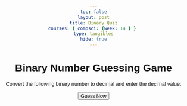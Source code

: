 ```yaml
---
toc: false
layout: post
title: Binary Quiz
courses: { compsci: {week: 14 } } 
type: tangibles
hide: true
---
```

<html lang="en">
<head>
    <meta charset="UTF-8">
    <meta name="viewport" content="width=device-width, initial-scale=1.0">
    <title>Binary Number Guessing Game</title>
    <style>
        body {
            font-family: Arial, sans-serif;
            text-align: center;
            margin: 50px;
        }
    </style>
</head>
<body>

<script>
    // Generate a random decimal number between 0 and 255

    // Function to convert decimal to binary with leading zeroes
    function decimalToBinary(decimal) {
        // Use toString(2) to convert to binary and padStart to add leading zeroes
        return decimal.toString(2).padStart(8, '0');
    }

    // Convert the decimal number to binary

    // Function to check the user's input
    function checkGuess() {
        // Get the user's input
        const correctDecimal = Math.floor(Math.random() * 256);
        const correctBinary = decimalToBinary(correctDecimal);
        const userDecimalGuess = parseInt(prompt(`Convert ${correctBinary} to decimal and enter the decimal value:`));

        // Check if the guess is correct
        if (userDecimalGuess === correctDecimal) {
            alert('Congratulations! You guessed the correct decimal value.');
        } else {
            alert(`Sorry, the correct decimal value was ${correctDecimal}. Try again!`);
        }m

    }   
     // Update the distance bars
        updateDistanceBar(userDecimalGuess);

    // Function to update the distance bars
    function updateDistanceBar(userDecimalGuess) {
        const maxDistance = 255;
        const actualDistancePercentage = (correctDecimal / maxDistance) * 100;
        const guessedDistancePercentage = (userDecimalGuess / maxDistance) * 100;

        // Update the width of the distance fills in the bars
        document.getElementById('actualDistanceFill').style.width = `${actualDistancePercentage}%`;
        document.getElementById('guessedDistanceFill').style.width = `${guessedDistancePercentage}%`;
    }
</script>

<h1>Binary Number Guessing Game</h1>
<p>Convert the following binary number to decimal and enter the decimal value:</p>

<!-- Button to trigger the guessing function -->
<button onclick="checkGuess()">Guess Now</button>

</body>
</html>
